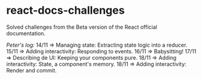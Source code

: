 # react-docs-challenges

Solved challenges from the Beta version of the React official documentation.

_Peter's log:_
14/11 => Managing state: Extracting state logic into a reducer.
15/11 => Adding interactivity: Responding to events.
16/11 => Babysitting!
17/11 => Describing de UI: Keeping your components pure.
18/11 => Adding interactivity: State, a component's memory.
18/11 => Adding interactivity: Render and commit.


